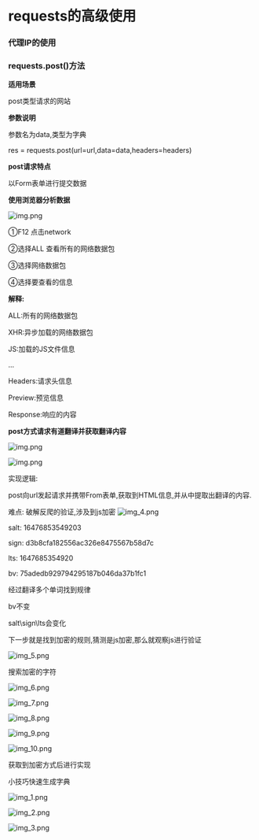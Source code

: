 # requests的高级使用

### 代理IP的使用


### requests.post()方法

**适用场景**

post类型请求的网站

**参数说明**

参数名为data,类型为字典

res = requests.post(url=url,data=data,headers=headers)

**post请求特点**

以Form表单进行提交数据


**使用浏览器分析数据**

![img.png](../Image/使用浏览器分析数据.png)


①F12 点击network

②选择ALL 查看所有的网络数据包

③选择网络数据包

④选择要查看的信息

**解释:**

ALL:所有的网络数据包

XHR:异步加载的网络数据包

JS:加载的JS文件信息

...

Headers:请求头信息

Preview:预览信息

Response:响应的内容

**post方式请求有道翻译并获取翻译内容**

![img.png](../Image/post有道翻译.png)

![img.png](../Image/post有道翻译From表单.png)

实现逻辑:

post向url发起请求并携带From表单,获取到HTML信息,并从中提取出翻译的内容.

难点: 破解反爬的验证,涉及到js加密
![img_4.png](../Image/img_4.png)

salt: 16476853549203

sign: d3b8cfa182556ac326e8475567b58d7c

lts: 1647685354920

bv: 75adedb929794295187b046da37b1fc1

经过翻译多个单词找到规律

bv不变

salt\sign\lts会变化

下一步就是找到加密的规则,猜测是js加密,那么就观察js进行验证

![img_5.png](../Image/img_5.png)

搜索加密的字符

![img_6.png](../Image/img_6.png)

![img_7.png](../Image/img_7.png)

![img_8.png](../Image/img_8.png)

![img_9.png](../Image/img_9.png)

![img_10.png](../Image/img_10.png)

获取到加密方式后进行实现


小技巧快速生成字典

![img_1.png](../Image/img_1.png)

![img_2.png](../Image/img_2.png)

![img_3.png](../Image/img_3.png)








